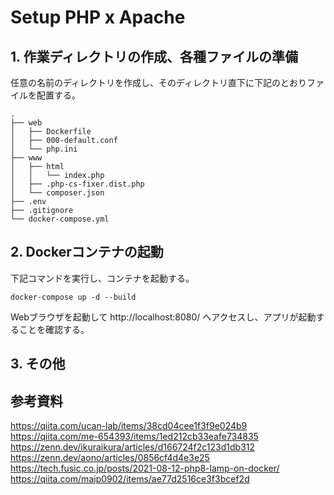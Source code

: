 # Setup PHP x Apache

## 1. 作業ディレクトリの作成、各種ファイルの準備

任意の名前のディレクトリを作成し、そのディレクトリ直下に下記のとおりファイルを配置する。
```
.
├── web
│   ├── Dockerfile
│   ├── 000-default.conf
│   └── php.ini
├── www
│   ├── html
│   │   └── index.php
│   ├── .php-cs-fixer.dist.php
│   └── composer.json
├── .env
├── .gitignore
└── docker-compose.yml
```

## 2. Dockerコンテナの起動

下記コマンドを実行し、コンテナを起動する。
```
docker-compose up -d --build
```
Webブラウザを起動して http://localhost:8080/ へアクセスし、アプリが起動することを確認する。

## 3. その他

## 参考資料

https://qiita.com/ucan-lab/items/38cd04cee1f3f9e024b9<br>
https://qiita.com/me-654393/items/1ed212cb33eafe734835<br>
https://zenn.dev/ikuraikura/articles/d166724f2c123d1db312<br>
https://zenn.dev/aono/articles/0856cf4d4e3e25<br>
https://tech.fusic.co.jp/posts/2021-08-12-php8-lamp-on-docker/<br>
https://qiita.com/maip0902/items/ae77d2516ce3f3bcef2d<br>
